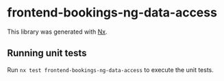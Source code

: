 # frontend-bookings-ng-data-access

This library was generated with [Nx](https://nx.dev).

## Running unit tests

Run `nx test frontend-bookings-ng-data-access` to execute the unit tests.
